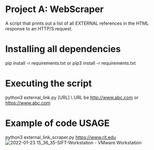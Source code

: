 # Project A: WebScraper
A script that prints out a list of all EXTERNAL references in the HTML response to an HTTP/S request. 

# Installing all dependencies
pip install -r requirements.txt or pip3 install -r requirements.txt

# Executing the script

python3 external_link.py [URL] \\ URL be http://www.abc.com or https://www.abc.com

# Example of code USAGE

python3 external_link_scraper.py https://www.rit.edu
![2022-01-23 15_36_35-SIFT-Workstation - VMware Workstation](https://user-images.githubusercontent.com/93955724/150697081-720f1213-f2f7-498c-949e-ed863b751138.png)

